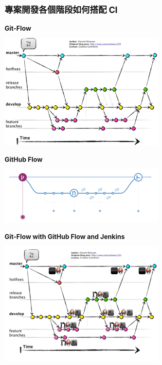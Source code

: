 專案開發各個階段如何搭配 CI
===========================

Git-Flow
-------

![](images/flow/gitflow.png)

GitHub Flow
-----------

![](images/flow/githubflow.png)

Git-Flow with GitHub Flow and Jenkins
--------------------------------------

![](images/flow/gitflowWithCI.jpeg)
